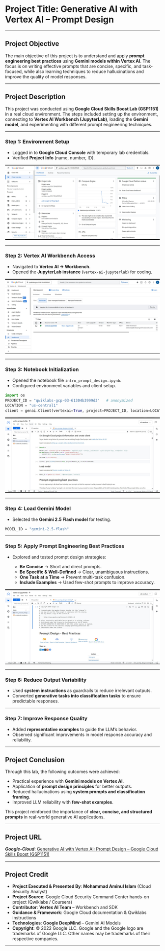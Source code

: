 # Project Title: Generative AI with Vertex AI – Prompt Design

---

## Project Objective

The main objective of this project is to understand and apply **prompt engineering best practices** using **Gemini models within Vertex AI**. The focus is on writing effective prompts that are concise, specific, and task-focused, while also learning techniques to reduce hallucinations and improve the quality of model responses.

---

## Project Description

This project was conducted using **Google Cloud Skills Boost Lab (GSP1151)** in a real cloud environment. The steps included setting up the environment, connecting to **Vertex AI Workbench (JupyterLab)**, loading the **Gemini model**, and experimenting with different prompt engineering techniques.

---

### **Step 1: Environment Setup**

* Logged in to **Google Cloud Console** with temporary lab credentials.
* Verified **Project Info** (name, number, ID).

![Generative AI with Vertex AI – Prompt Design](https://github.com/aminbiography/Google-Cloud-Cybersecurity-Professional-Certificate/blob/main/bar-graph-chart-image/Generative%20AI%20with%20Vertex%20AI%20Prompt%20Design-01.jpg)

---

### **Step 2: Vertex AI Workbench Access**

* Navigated to **Vertex AI → Workbench**.
* Opened the **JupyterLab instance** (`vertex-ai-jupyterlab`) for coding.


![Generative AI with Vertex AI – Prompt Design](https://github.com/aminbiography/Google-Cloud-Cybersecurity-Professional-Certificate/blob/main/bar-graph-chart-image/Generative%20AI%20with%20Vertex%20AI%20Prompt%20Design-02.jpg)

---

### **Step 3: Notebook Initialization**

* Opened the notebook file `intro_prompt_design.ipynb`.
* Configured environment variables and client setup.

```python
import os
PROJECT_ID = "qwiklabs-gcp-03-61304b3999d3"   # anonymized
LOCATION = "us-central1"
client = genai.Client(vertexai=True, project=PROJECT_ID, location=LOCATION)
```

![Generative AI with Vertex AI – Prompt Design](https://github.com/aminbiography/Google-Cloud-Cybersecurity-Professional-Certificate/blob/main/bar-graph-chart-image/Generative%20AI%20with%20Vertex%20AI%20Prompt%20Design-03.jpg)

---

### **Step 4: Load Gemini Model**

* Selected the **Gemini 2.5 Flash model** for testing.

```python
MODEL_ID = "gemini-2.5-flash"
```

---

### **Step 5: Apply Prompt Engineering Best Practices**

* Explored and tested prompt design strategies:

  * **Be Concise** → Short and direct prompts.
  * **Be Specific & Well-Defined** → Clear, unambiguous instructions.
  * **One Task at a Time** → Prevent multi-task confusion.
  * **Include Examples** → Used few-shot prompts to improve accuracy.

![Generative AI with Vertex AI – Prompt Design](https://github.com/aminbiography/Google-Cloud-Cybersecurity-Professional-Certificate/blob/main/bar-graph-chart-image/Generative%20AI%20with%20Vertex%20AI%20Prompt%20Design-04.jpg)

---

### **Step 6: Reduce Output Variability**

* Used **system instructions** as guardrails to reduce irrelevant outputs.
* Converted **generative tasks into classification tasks** to ensure predictable responses.

---

### **Step 7: Improve Response Quality**

* Added **representative examples** to guide the LLM’s behavior.
* Observed significant improvements in model response accuracy and reliability.

---

## Project Conclusion

Through this lab, the following outcomes were achieved:

* Practical experience with **Gemini models on Vertex AI**.
* Application of **prompt design principles** for better outputs.
* Reduced hallucinations using **system prompts and classification framing**.
* Improved LLM reliability with **few-shot examples**.

This project reinforced the importance of **clear, concise, and structured prompts** in real-world generative AI applications.

---

## Project URL
***Google-Cloud***: [Generative AI with Vertex AI: Prompt Design – Google Cloud Skills Boost (GSP1151)](https://www.cloudskillsboost.google/focuses/86501?parent=catalog&utm_source=endlab&utm_campaign=nextlab&utm_medium=email)

---


## Project Credit  
- **Project Executed & Presented By**: **Mohammad Aminul Islam** (Cloud Security Analyst)  
- **Project Source**: Google Cloud Security Command Center hands-on project (Qwiklabs / Coursera)
- **Contributor**: **Vertex AI Team** – Workbench and SDK
- **Guidance & Framework**: Google Cloud documentation & Qwiklabs instructions
- **Technologies**: **Google DeepMind** – Gemini AI Models
- **Copyright**: © 2022 Google LLC. Google and the Google logo are trademarks of Google LLC. Other names may be trademarks of their respective companies.  
---
